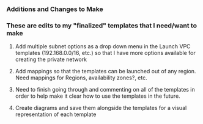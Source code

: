 ### Additions and Changes to Make

### These are edits to my "finalized" templates that I need/want to make

1. Add multiple subnet options as a drop down menu in the Launch VPC templates (192.168.0.0/16, etc.) 
so that I have more options available for creating the private network

2. Add mappings so that the templates can be launched out of any region. 
Need mappings for Regions, availability zones?, etc. 

3. Need to finish going through and commenting on all of the templates
in order to help make it clear how to use the templates in the future. 

4. Create diagrams and save them alongside the templates for a visual 
representation of each template 